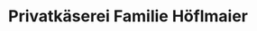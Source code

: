 ---
title: "Privatkäserei Familie Höflmaier"
url: /lochen-am-see/privatkaeserei-familie-hoeflmaier/
shop: Hofladen
---